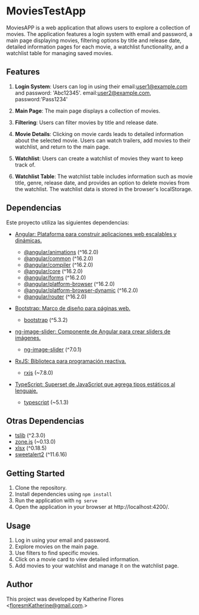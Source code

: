 # MoviesTestApp

MoviesAPP is a web application that allows users to explore a collection of movies. The application features a login system with email and password, a main page displaying movies, filtering options by title and release date, detailed information pages for each movie, a watchlist functionality, and a watchlist table for managing saved movies.

## Features
1. **Login System**: Users can log in using their email:<user1@example.com> and password: 'Abc12345'.
email:<user2@example.com>, password:'Pass1234'

2. **Main Page**: The main page displays a collection of movies.

3. **Filtering**: Users can filter movies by title and release date.

4. **Movie Details**: Clicking on movie cards leads to detailed information about the selected movie. Users can watch trailers, add movies to their watchlist, and return to the main page.

5. **Watchlist**: Users can create a watchlist of movies they want to keep track of.

6. **Watchlist Table**: The watchlist table includes information such as movie title, genre, release date, and provides an option to delete movies from the watchlist. The watchlist data is stored in the browser's localStorage.

## Dependencias

Este proyecto utiliza las siguientes dependencias:

- [Angular: Plataforma para construir aplicaciones web escalables y dinámicas.](https://angular.io/)
  - [@angular/animations](https://angular.io/api/animations) (^16.2.0)
  - [@angular/common](https://angular.io/api/common) (^16.2.0)
  - [@angular/compiler](https://angular.io/api/compiler) (^16.2.0)
  - [@angular/core](https://angular.io/api/core) (^16.2.0)
  - [@angular/forms](https://angular.io/api/forms) (^16.2.0)
  - [@angular/platform-browser](https://angular.io/api/platform-browser) (^16.2.0)
  - [@angular/platform-browser-dynamic](https://angular.io/api/platform-browser-dynamic) (^16.2.0)
  - [@angular/router](https://angular.io/api/router) (^16.2.0)

- [Bootstrap: Marco de diseño para páginas web.](https://getbootstrap.com/)
  - [bootstrap](https://getbootstrap.com/docs/5.3/getting-started/introduction/) (^5.3.2)

- [ng-image-slider: Componente de Angular para crear sliders de imágenes.](https://www.npmjs.com/package/ng-image-slider)
  - [ng-image-slider](https://www.npmjs.com/package/ng-image-slider) (^7.0.1)

- [RxJS: Biblioteca para programación reactiva.](https://rxjs.dev/)
  - [rxjs](https://rxjs.dev/) (~7.8.0)

- [TypeScript: Superset de JavaScript que agrega tipos estáticos al lenguaje.](https://www.typescriptlang.org/)
  - [typescript](https://www.typescriptlang.org/) (~5.1.3)

## Otras Dependencias

- [tslib](https://www.npmjs.com/package/tslib) (^2.3.0)
- [zone.js](https://github.com/angular/zone.js) (~0.13.0)
- [xlsx](https://github.com/SheetJS/js-xlsx) (^0.18.5)
- [sweetalert2](https://github.com/sweetalert2/sweetalert2) (^11.6.16)

## Getting Started
1. Clone the repository.
2. Install dependencies using `npm install ` 
3. Run the application with  `ng serve`
4. Open the application in your browser at http://localhost:4200/.

##  Usage
1. Log in using your email and password.
2. Explore movies on the main page.
3. Use filters to find specific movies.
4. Click on a movie card to view detailed information.
5. Add movies to your watchlist and manage it on the watchlist page.

## Author
This project was developed by Katherine Flores <floresmKatherine@gmail.com.>
